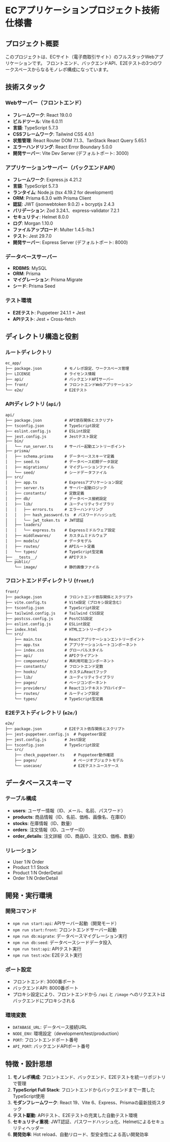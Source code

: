 # ECアプリケーションプロジェクト技術仕様書

## プロジェクト概要

このプロジェクトは、ECサイト（電子商取引サイト）のフルスタックWebアプリケーションです。
フロントエンド、バックエンドAPI、E2Eテストの3つのワークスペースからなるモノレポ構成になっています。

## 技術スタック

### Webサーバー（フロントエンド）
- **フレームワーク**: React 19.0.0
- **ビルドツール**: Vite 6.0.11
- **言語**: TypeScript 5.7.3
- **CSSフレームワーク**: Tailwind CSS 4.0.1
- **状態管理**: React Router DOM 7.1.3、TanStack React Query 5.65.1
- **エラーハンドリング**: React Error Boundary 5.0.0
- **開発サーバー**: Vite Dev Server (デフォルトポート: 3000)

### アプリケーションサーバー（バックエンドAPI）
- **フレームワーク**: Express.js 4.21.2
- **言語**: TypeScript 5.7.3
- **ランタイム**: Node.js (tsx 4.19.2 for development)
- **ORM**: Prisma 6.3.0 with Prisma Client
- **認証**: JWT (jsonwebtoken 9.0.2) + bcryptjs 2.4.3
- **バリデーション**: Zod 3.24.1、express-validator 7.2.1
- **セキュリティ**: Helmet 8.0.0
- **ログ**: Morgan 1.10.0
- **ファイルアップロード**: Multer 1.4.5-lts.1
- **テスト**: Jest 29.7.0
- **開発サーバー**: Express Server (デフォルトポート: 8000)

### データベースサーバー
- **RDBMS**: MySQL
- **ORM**: Prisma
- **マイグレーション**: Prisma Migrate
- **シード**: Prisma Seed

### テスト環境
- **E2Eテスト**: Puppeteer 24.1.1 + Jest
- **APIテスト**: Jest + Cross-fetch

## ディレクトリ構造と役割

### ルートディレクトリ
```
ec_app/
├── package.json          # モノレポ設定、ワークスペース管理
├── LICENSE               # ライセンス情報
├── api/                  # バックエンドAPIサーバー
├── front/                # フロントエンドWebアプリケーション
└── e2e/                  # E2Eテスト
```

### APIディレクトリ (`api/`)
```
api/
├── package.json          # API依存関係とスクリプト
├── tsconfig.json         # TypeScript設定
├── eslint.config.js      # ESLint設定
├── jest.config.js        # Jestテスト設定
├── bin/
│   └── run_server.ts     # サーバー起動エントリーポイント
├── prisma/
│   ├── schema.prisma     # データベーススキーマ定義
│   ├── seed.ts           # データベース初期データ設定
│   ├── migrations/       # マイグレーションファイル
│   └── seed/             # シードデータファイル
├── src/
│   ├── app.ts            # Expressアプリケーション設定
│   ├── server.ts         # サーバー起動ロジック
│   ├── constants/        # 定数定義
│   ├── db/               # データベース接続設定
│   ├── lib/              # ユーティリティライブラリ
│   │   ├── errors.ts     # エラーハンドリング
│   │   ├── hash_password.ts  # パスワードハッシュ化
│   │   └── jwt_token.ts  # JWT認証
│   ├── loaders/
│   │   └── express.ts    # Expressミドルウェア設定
│   ├── middlewares/      # カスタムミドルウェア
│   ├── models/           # データモデル
│   ├── routes/           # APIルート定義
│   └── types/            # TypeScript型定義
├── __tests__/            # APIテスト
└── public/
    └── image/            # 静的画像ファイル
```

### フロントエンドディレクトリ (`front/`)
```
front/
├── package.json          # フロントエンド依存関係とスクリプト
├── vite.config.ts        # Vite設定（プロキシ設定含む）
├── tsconfig.json         # TypeScript設定
├── tailwind.config.js    # Tailwind CSS設定
├── postcss.config.js     # PostCSS設定
├── eslint.config.js      # ESLint設定
├── index.html            # HTMLエントリーポイント
└── src/
    ├── main.tsx          # Reactアプリケーションエントリーポイント
    ├── app.tsx           # アプリケーションルートコンポーネント
    ├── index.css         # グローバルスタイル
    ├── api/              # APIクライアント
    ├── components/       # 再利用可能コンポーネント
    ├── constants/        # フロントエンド定数
    ├── hooks/            # カスタムReactフック
    ├── lib/              # ユーティリティライブラリ
    ├── pages/            # ページコンポーネント
    ├── providers/        # Reactコンテキストプロバイダー
    ├── routes/           # ルーティング設定
    └── types/            # TypeScript型定義
```

### E2Eテストディレクトリ (`e2e/`)
```
e2e/
├── package.json          # E2Eテスト依存関係とスクリプト
├── jest-puppeteer.config.js  # Puppeteer設定
├── jest.config.js        # Jest設定
├── tsconfig.json         # TypeScript設定
└── src/
    ├── check_puppeteer.ts    # Puppeteer動作確認
    ├── pages/                # ページオブジェクトモデル
    └── usecase/              # E2Eテストユースケース
```

## データベーススキーマ

### テーブル構成
- **users**: ユーザー情報（ID、メール、名前、パスワード）
- **products**: 商品情報（ID、名前、価格、画像名、在庫ID）
- **stocks**: 在庫情報（ID、数量）
- **orders**: 注文情報（ID、ユーザーID）
- **order_details**: 注文詳細（ID、商品ID、注文ID、価格、数量）

### リレーション
- User 1:N Order
- Product 1:1 Stock
- Product 1:N OrderDetail
- Order 1:N OrderDetail

## 開発・実行環境

### 開発コマンド
- `npm run start:api`: APIサーバー起動（開発モード）
- `npm run start:front`: フロントエンドサーバー起動
- `npm run db:migrate`: データベースマイグレーション実行
- `npm run db:seed`: データベースシードデータ投入
- `npm run test:api`: APIテスト実行
- `npm run test:e2e`: E2Eテスト実行

### ポート設定
- フロントエンド: 3000番ポート
- バックエンドAPI: 8000番ポート
- プロキシ設定により、フロントエンドから `/api` と `/image` へのリクエストはバックエンドにプロキシされる

### 環境変数
- `DATABASE_URL`: データベース接続URL
- `NODE_ENV`: 環境設定（development/test/production）
- `PORT`: フロントエンドポート番号
- `API_PORT`: バックエンドAPIポート番号

## 特徴・設計思想

1. **モノレポ構成**: フロントエンド、バックエンド、E2Eテストを統一リポジトリで管理
2. **TypeScript Full Stack**: フロントエンドからバックエンドまで一貫したTypeScript使用
3. **モダンフレームワーク**: React 19、Vite 6、Express、Prismaの最新技術スタック
4. **テスト駆動**: APIテスト、E2Eテストの充実した自動テスト環境
5. **セキュリティ重視**: JWT認証、パスワードハッシュ化、Helmetによるセキュリティヘッダー
6. **開発効率**: Hot reload、自動リロード、型安全性による高い開発効率
